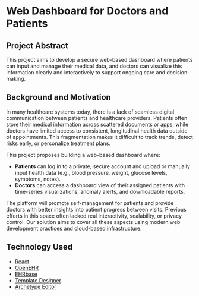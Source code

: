 # Web Dashboard for Doctors and Patients
## Project Abstract
This project aims to develop a secure web-based dashboard where patients can input and manage their medical data, and doctors can visualize this information clearly and interactively to support ongoing care and decision-making. 
## Background and Motivation
In many healthcare systems today, there is a lack of seamless digital communication between patients and healthcare providers. Patients often store their medical information across scattered documents or apps, while doctors have limited access to consistent, longitudinal health data outside of appointments. This fragmentation makes it difficult to track trends, detect risks early, or personalize treatment plans. 

This project proposes building a web-based dashboard where: 
- **Patients** can log in to a private, secure account and upload or manually input health data (e.g., blood pressure, weight, glucose levels, symptoms, notes). 
- **Doctors** can access a dashboard view of their assigned patients with time-series visualizations, anomaly alerts, and downloadable reports.

The platform will promote self-management for patients and provide doctors with better insights into patient progress between visits. Previous efforts in this space often lacked real interactivity, scalability, or privacy control. Our solution aims to cover all these aspects using modern web development practices and cloud-based infrastructure. 
## Technology Used
- [React](https://react.dev/)
- [OpenEHR](https://openehr.org/)
- [EHRbase](https://www.ehrbase.org/)
- [Template Designer](https://oceanhealthsystems.com/software/template-designer)
- [Archetype Editor](https://oceanhealthsystems.com/software/archetype-editor)
